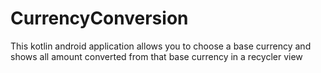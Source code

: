 # CurrencyConversion
This kotlin android application allows you to choose a base currency and shows all amount converted from that base currency in a recycler view
